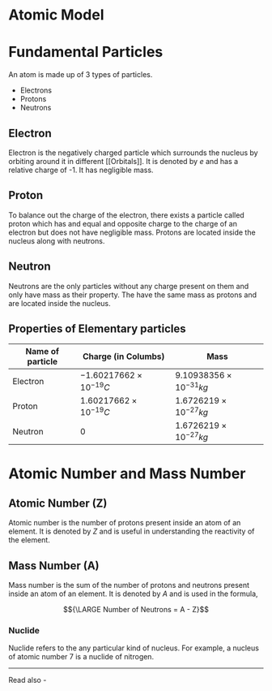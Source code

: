 # Atomic Model

# Fundamental Particles

An atom is made up of 3 types of particles. 
- Electrons
- Protons
- Neutrons

## Electron
Electron is the negatively charged particle which surrounds the nucleus by orbiting around it in different [[Orbitals]]. It is denoted by *e* and has a relative charge of -1. It has negligible mass.

## Proton
To balance out the charge of the electron, there exists a particle called proton which has and equal and opposite charge to the charge of an electron but does not have negligible mass. Protons are located inside the nucleus along with neutrons.

## Neutron
Neutrons are the only particles without any charge present on them and only have mass as their property. The have the same mass as protons and are located inside the nucleus.

## Properties of Elementary particles

| Name of particle | Charge (in Columbs)          | Mass                        | 
| ---------------- | ---------------------------- | --------------------------- |
| Electron         | ${-1.60217662 × 10^{-19} C}$ | ${9.10938356 × 10^{-31}kg}$ |
| Proton           | ${1.60217662 × 10^{-19} C}$  | ${1.6726219 × 10^{-27} kg}$ |
| Neutron          | ${0}$                        | ${1.6726219 × 10^{-27} kg}$ |

# Atomic Number and Mass Number

## Atomic Number (Z)
Atomic number is the number of protons present inside an atom of an element. It is denoted by *Z* and is useful in understanding the reactivity of the element.

## Mass Number (A)
Mass number is the sum of the number of protons and neutrons present inside an atom of an element. It is denoted by *A* and is used in the formula,

$${\LARGE Number of Neutrons = A - Z}$$

### Nuclide 
Nuclide refers to the any particular kind of nucleus. For example, a nucleus of atomic number 7 is a nuclide of nitrogen. 

---
Read also - 